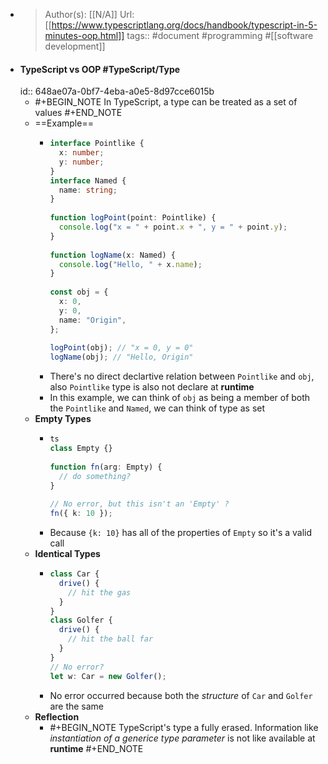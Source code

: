 - > Author(s): [[N/A]]
  Url: [[https://www.typescriptlang.org/docs/handbook/typescript-in-5-minutes-oop.html]]
  tags:: #document #programming #[[software development]]
- #### TypeScript vs OOP #TypeScript/Type
  id:: 648ae07a-0bf7-4eba-a0e5-8d97cce6015b
	- #+BEGIN_NOTE
	  In TypeScript, a type can be treated as a set of values
	  #+END_NOTE
	- ==Example==
		- ```ts
		  interface Pointlike {
		    x: number;
		    y: number;
		  }
		  interface Named {
		    name: string;
		  }
		   
		  function logPoint(point: Pointlike) {
		    console.log("x = " + point.x + ", y = " + point.y);
		  }
		   
		  function logName(x: Named) {
		    console.log("Hello, " + x.name);
		  }
		   
		  const obj = {
		    x: 0,
		    y: 0,
		    name: "Origin",
		  };
		   
		  logPoint(obj); // "x = 0, y = 0" 
		  logName(obj); // "Hello, Origin"
		  ```
		- There's no direct declartive relation between `Pointlike` and `obj`, also `Pointlike` type is also not declare at **runtime**
		- In this example, we can think of `obj` as being a member of both the `Pointlike` and `Named`, we can think of type as set
	- **Empty Types**
		- ```ts
		  ts
		  class Empty {}
		   
		  function fn(arg: Empty) {
		    // do something?
		  }
		   
		  // No error, but this isn't an 'Empty' ?
		  fn({ k: 10 });
		  ```
		- Because `{k: 10}` has all of the properties of `Empty` so it's a valid call
	- **Identical Types**
		- ```ts
		  class Car {
		    drive() {
		      // hit the gas
		    }
		  }
		  class Golfer {
		    drive() {
		      // hit the ball far
		    }
		  }
		  // No error?
		  let w: Car = new Golfer();
		  ```
		- No error occurred because both the *structure* of `Car` and `Golfer` are the same
	- **Reflection**
		- #+BEGIN_NOTE
		  TypeScript's type a fully erased.
		  Information like *instantiation of a generice type parameter* is not like available at **runtime**
		  #+END_NOTE